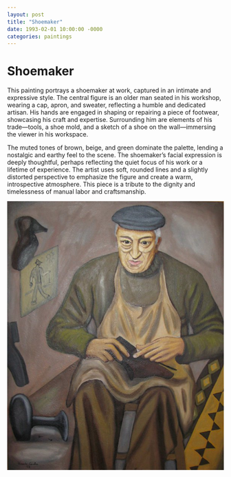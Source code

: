 ```yaml
---
layout: post
title: "Shoemaker"
date: 1993-02-01 10:00:00 -0000
categories: paintings
---
```


# Shoemaker

This painting portrays a shoemaker at work, captured in an intimate and expressive style. The central figure is an older
man seated in his workshop, wearing a cap, apron, and sweater, reflecting a humble and dedicated artisan. His hands are
engaged in shaping or repairing a piece of footwear, showcasing his craft and expertise. Surrounding him are elements of
his trade—tools, a shoe mold, and a sketch of a shoe on the wall—immersing the viewer in his workspace.

The muted tones of brown, beige, and green dominate the palette, lending a nostalgic and earthy feel to the scene. The
shoemaker’s facial expression is deeply thoughtful, perhaps reflecting the quiet focus of his work or a lifetime of
experience. The artist uses soft, rounded lines and a slightly distorted perspective to emphasize the figure and create
a warm, introspective atmosphere. This piece is a tribute to the dignity and timelessness of manual labor and
craftsmanship.

![Quadro](/assets/img/anos-90/164371_122473224489547_3994710_n.jpg)

